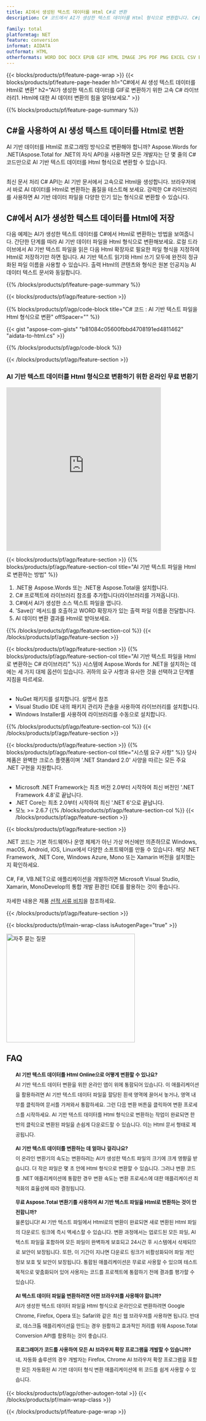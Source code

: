 ```yaml
---
title: AI에서 생성된 텍스트 데이터를 Html C#로 변환
description: C# 코드에서 AI가 생성한 텍스트 데이터를 Html 형식으로 변환합니다. C#을 사용하여 AI가 생성한 텍스트 데이터를 Html로 저장합니다.

family: total
platformtag: NET
feature: conversion
informat: AIDATA
outformat: HTML
otherformats: WORD DOC DOCX EPUB GIF HTML IMAGE JPG PDF PNG EXCEL CSV BMP EMF MD MHTML ODS SVG TIFF TSV XLS XLSB XLSM XLSX XLT XLTM XLTX POWERPOINT ODP POT POTM POTX PPS PPSM PPSX PPT PPTM PPTX
---
```

{{< blocks/products/pf/feature-page-wrap >}}
{{< blocks/products/pf/feature-page-header h1="C#에서 AI 생성 텍스트 데이터를 Html로 변환" h2="AI가 생성한 텍스트 데이터를 GIF로 변환하기 위한 고속 C# 라이브러리1. Html에 대한 AI 데이터 변환의 힘을 알아보세요." >}}

{{% blocks/products/pf/feature-page-summary %}}


<h2>C#을 사용하여 AI 생성 텍스트 데이터를 Html로 변환</h2>

AI 기반 데이터를 Html로 프로그래밍 방식으로 변환해야 합니까? Aspose.Words for .NET(Aspose.Total for .NET의 자식 API)을 사용하면 모든 개발자는 단 몇 줄의 C# 코드만으로 AI 기반 텍스트 데이터를 Html 형식으로 변환할 수 있습니다.<br /><br />

최신 문서 처리 C# API는 AI 기반 문서에서 고속으로 Html을 생성합니다. 브라우저에서 바로 AI 데이터를 Html로 변환하는 품질을 테스트해 보세요. 강력한 C# 라이브러리를 사용하면 AI 기반 데이터 파일을 다양한 인기 있는 형식으로 변환할 수 있습니다.

<h2>C#에서 AI가 생성한 텍스트 데이터를 Html에 저장</h2>

다음 예제는 AI가 생성한 텍스트 데이터를 C#에서 Html로 변환하는 방법을 보여줍니다. 간단한 단계를 따라 AI 기반 데이터 파일을 Html 형식으로 변환해보세요. 로컬 드라이브에서 AI 기반 텍스트 파일을 읽은 다음 Html 확장자로 필요한 파일 형식을 지정하여 Html로 저장하기만 하면 됩니다. AI 기반 텍스트 읽기와 Html 쓰기 모두에 완전히 정규화된 파일 이름을 사용할 수 있습니다. 출력 Html의 콘텐츠와 형식은 원본 인공지능 AI 데이터 텍스트 문서와 동일합니다.

{{% /blocks/products/pf/feature-page-summary %}}

{{< blocks/products/pf/agp/feature-section >}}

{{% blocks/products/pf/agp/code-block title="C# 코드 : AI 기반 텍스트 파일을 Html 형식으로 변환" offSpacer="" %}}

{{< gist "aspose-com-gists" "b81084c05600fbbd4708191ed4811462" "aidata-to-html.cs" >}}

{{% /blocks/products/pf/agp/code-block %}}

{{< /blocks/products/pf/agp/feature-section >}}

<div class="container-fluid agp-content bg-white aboutfile box-1 vh100 section nopbtm">
<div class=container>
<div class=row>
<div class="demobox tc col-md-12 padding-0">

<h3>AI 기반 텍스트 데이터를 Html 형식으로 변환하기 위한 온라인 무료 변환기</h3>

<iframe style="border: none; height: 426px;" scrolling="no" src="https://widgets.aspose.cloud/total-conversion/?to=html&from=txt" id="child-iframe" width="80%"></iframe>

</div></div>
</div></div>

{{< blocks/products/pf/agp/feature-section >}}
{{% blocks/products/pf/agp/feature-section-col title="AI 기반 텍스트 파일을 Html로 변환하는 방법" %}}

1. .NET용 Aspose.Words 또는 .NET용 Aspose.Total을 설치합니다.
1. C# 프로젝트에 라이브러리 참조를 추가합니다(라이브러리를 가져옵니다).
1. C#에서 AI가 생성한 소스 텍스트 파일을 엽니다.
1. 'Save()' 메서드를 호출하고 WORD 확장자가 있는 출력 파일 이름을 전달합니다.
1. AI 데이터 변환 결과를 Html로 받아보세요.

{{% /blocks/products/pf/agp/feature-section-col %}}
{{< /blocks/products/pf/agp/feature-section >}}

{{< blocks/products/pf/agp/feature-section >}}
{{% blocks/products/pf/agp/feature-section-col title="AI 기반 텍스트 파일을 Html로 변환하는 C# 라이브러리" %}}
시스템에 Aspose.Words for .NET을 설치하는 데에는 세 가지 대체 옵션이 있습니다. 귀하의 요구 사항과 유사한 것을 선택하고 단계별 지침을 따르세요.<br /><br />

- NuGet 패키지를 설치합니다. 설명서 참조
- Visual Studio IDE 내의 패키지 관리자 콘솔을 사용하여 라이브러리를 설치합니다.
- Windows Installer를 사용하여 라이브러리를 수동으로 설치합니다.

{{% /blocks/products/pf/agp/feature-section-col %}}
{{< /blocks/products/pf/agp/feature-section >}}

{{< blocks/products/pf/agp/feature-section >}}
{{% blocks/products/pf/agp/feature-section-col title="시스템 요구 사항" %}}
당사 제품은 완벽한 크로스 플랫폼이며 '.NET Standard 2.0' 사양을 따르는 모든 주요 .NET 구현을 지원합니다.<br /><br />

- Microsoft .NET Framework는 최초 버전 2.0부터 시작하여 최신 버전인 '.NET Framework 4.8'로 끝납니다.
- .NET Core는 최초 2.0부터 시작하여 최신 '.NET 6'으로 끝납니다.
- 모노 >= 2.6.7
{{% /blocks/products/pf/agp/feature-section-col %}}
{{< /blocks/products/pf/agp/feature-section >}}

{{< blocks/products/pf/agp/feature-section >}}

.NET 코드는 기본 하드웨어나 운영 체제가 아닌 가상 머신에만 의존하므로 Windows, macOS, Android, iOS, Linux에서 다양한 소프트웨어를 만들 수 있습니다. 해당 .NET Framework, .NET Core, Windows Azure, Mono 또는 Xamarin 버전을 설치했는지 확인하세요.<br /><br />
C#, F#, VB.NET으로 애플리케이션을 개발하려면 Microsoft Visual Studio, Xamarin, MonoDevelop의 통합 개발 환경인 IDE를 활용하는 것이 좋습니다.
<br /><br />
자세한 내용은 제품 [선적 서류 비치](https://docs.aspose.com/total/net/)을 참조하세요.

{{< /blocks/products/pf/agp/feature-section >}}


{{< blocks/products/pf/main-wrap-class isAutogenPage="true" >}}

<style>.howtolist li{margin-right: 0!important;line-height: 26px;position: relative;margin-bottom: 10px;font-size: 13px;list-style-type: none;}</style>
<div class="col-md-12 tl bg-gray-dark howtolist section">
  <a class="anchor" name="faqpage"></a>
  <div class="container tl dflex" itemscope="" itemtype="https://schema.org/FAQPage">
      <div class="col-md-4 howtosectiongfx">
          <img class="social-panel-hide-on-mobile" src="https://www.groupdocs.cloud/templates/brand/images/groupdocs/conversion/groupdocs_conversion-brand.png" alt="자주 묻는 질문" width="335" height="283">
      </div>
      <div class="howtosection col-md-8">
          <div>
              <h2>FAQ</h2>
              <ul>
                  <li itemscope="" itemprop="mainEntity" itemtype="https://schema.org/Question">
                      <div>
                          <span itemprop="name"><b>AI 기반 텍스트 데이터를 Html Online으로 어떻게 변환할 수 있나요?</b></span>
                      </div>
                      <div itemscope="" itemprop="acceptedAnswer" itemtype="https://schema.org/Answer">
                          <span itemprop="text">AI 기반 텍스트 데이터 변환을 위한 온라인 앱이 위에 통합되어 있습니다. 이 애플리케이션을 활용하려면 AI 기반 텍스트 데이터 파일을 할당된 흰색 영역에 끌어서 놓거나, 영역 내부를 클릭하여 문서를 가져와서 통합하세요. 그런 다음 변환 버튼을 클릭하여 변환 프로세스를 시작하세요. AI 기반 텍스트 데이터를 Html 형식으로 변환하는 작업이 완료되면 한 번의 클릭으로 변환된 파일을 손쉽게 다운로드할 수 있습니다. 이는 Html 문서 형태로 제공됩니다.</span>
                      </div>
                  </li>
                  <li itemscope="" itemprop="mainEntity" itemtype="https://schema.org/Question">
                      <div>
                          <span itemprop="name"><b>AI 기반 텍스트 데이터를 변환하는 데 얼마나 걸리나요?</b></span>
                      </div>
                      <div itemscope="" itemprop="acceptedAnswer" itemtype="https://schema.org/Answer">
                          <span itemprop="text">이 온라인 변환기의 속도는 변환하려는 AI가 생성한 텍스트 파일의 크기에 크게 영향을 받습니다. 더 작은 파일은 몇 초 안에 Html 형식으로 변환할 수 있습니다. 그러나 변환 코드를 .NET 애플리케이션에 통합한 경우 변환 속도는 변환 프로세스에 대한 애플리케이션 최적화의 효율성에 따라 결정됩니다.</span>
                      </div>
                  </li>
                  <li itemscope="" itemprop="mainEntity" itemtype="https://schema.org/Question">
                      <div>
                          <span itemprop="name"><b>무료 Aspose.Total 변환기를 사용하여 AI 기반 텍스트 파일을 Html로 변환하는 것이 안전합니까?</b></span>
                      </div>
                      <div itemscope="" itemprop="acceptedAnswer" itemtype="https://schema.org/Answer">
                          <span itemprop="text">물론입니다! AI 기반 텍스트 파일에서 Html로의 변환이 완료되면 새로 변환된 Html 파일의 다운로드 링크에 즉시 액세스할 수 있습니다. 변환 과정에서는 업로드된 모든 파일, AI 텍스트 파일을 포함하여 모든 파일이 완벽하게 보호되고 24시간 후 시스템에서 삭제되므로 보안이 보장됩니다. 또한, 이 기간이 지나면 다운로드 링크가 비활성화되어 파일 개인 정보 보호 및 보안이 보장됩니다. 통합된 애플리케이션은 무료로 사용할 수 있으며 테스트 목적으로 맞춤화되어 있어 사용자는 코드를 프로젝트에 통합하기 전에 결과를 평가할 수 있습니다.</span>
                      </div>
                  </li>                 
                  <li itemscope="" itemprop="mainEntity" itemtype="https://schema.org/Question">
                      <div>
                          <span itemprop="name"><b>AI 텍스트 데이터 파일을 변환하려면 어떤 브라우저를 사용해야 합니까?</b></span>
                      </div>
                      <div itemscope="" itemprop="acceptedAnswer" itemtype="https://schema.org/Answer">
                          <span itemprop="text">AI가 생성한 텍스트 데이터 파일을 Html 형식으로 온라인으로 변환하려면 Google Chrome, Firefox, Opera 또는 Safari와 같은 최신 웹 브라우저를 사용하면 됩니다. 반대로, 데스크톱 애플리케이션을 만드는 경우 원활하고 효과적인 처리를 위해 Aspose.Total Conversion API를 활용하는 것이 좋습니다.</span>
                      </div>
                  </li>
		 <li itemscope="" itemprop="mainEntity" itemtype="https://schema.org/Question">
                      <div>
                          <span itemprop="name"><b>프로그래머가 코드를 사용하여 모든 AI 브라우저 확장 프로그램을 개발할 수 있습니까?</b></span>
                      </div>
                      <div itemscope="" itemprop="acceptedAnswer" itemtype="https://schema.org/Answer">
                          <span itemprop="text">네, 자동화 솔루션의 경우 개발자는 Firefox, Chrome AI 브라우저 확장 프로그램을 포함한 모든 자동화된 AI 기반 데이터 형식 변환 애플리케이션에 위 코드를 쉽게 사용할 수 있습니다.</span>
                      </div>
                  </li>
              </ul>
          </div>
      </div>
  </div>

{{< blocks/products/pf/agp/other-autogen-total >}}
{{< /blocks/products/pf/main-wrap-class >}}

{{< /blocks/products/pf/feature-page-wrap >}}